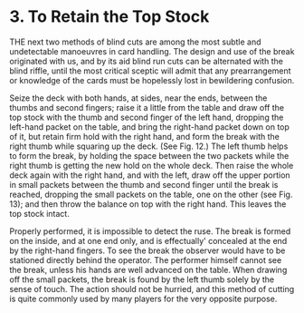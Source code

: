 # 3. To Retain the Top Stock

THE next two methods of blind cuts are among the most subtle and undetectable manoeuvres in card handling. The design and use of the break originated with us, and by its aid blind run cuts can be alternated with the blind riffle, until the most critical sceptic will admit that any prearrangement or knowledge of the cards must be hopelessly lost in bewildering confusion.

Seize the deck with both hands, at sides, near the ends, between the thumbs and second fingers; raise it a little from the table and draw off the top stock with the thumb and second finger of the left hand, dropping the left-hand packet on the table, and bring the right-hand packet down on top of it, but retain firm hold with the right hand, and form the break with the right thumb while squaring up the deck. (See Fig. 12.) The left thumb helps to form the break, by holding the space between the two packets while the right thumb is getting the new hold on the whole deck. Then raise the whole deck again with the right hand, and with the left, draw off the upper portion in small packets between the thumb and second finger until the break is reached, dropping the small packets on the table, one on the other (see Fig. 13); and then throw the balance on top with the right hand. This leaves the top stock intact.

Properly performed, it is impossible to detect the ruse. The break is formed on the inside, and at one end only, and is effectually' concealed at the end by the right-hand fingers. To see the break the observer would have to be stationed directly behind the operator. The performer himself cannot see the break, unless his hands are well advanced on the table. When drawing off the small packets, the break is found by the left thumb solely by the sense of touch. The action should not be hurried, and this method of cutting is quite commonly used by many players for the very opposite purpose.

